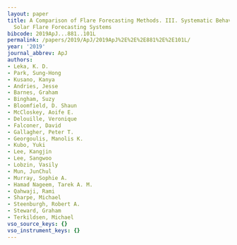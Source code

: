 ```yaml
---
layout: paper
title: A Comparison of Flare Forecasting Methods. III. Systematic Behaviors of Operational
  Solar Flare Forecasting Systems
bibcode: 2019ApJ...881..101L
permalink: /papers/2019/ApJ/2019ApJ%2E%2E%2E881%2E%2E101L/
year: '2019'
journal_abbrev: ApJ
authors:
- Leka, K. D.
- Park, Sung-Hong
- Kusano, Kanya
- Andries, Jesse
- Barnes, Graham
- Bingham, Suzy
- Bloomfield, D. Shaun
- McCloskey, Aoife E.
- Delouille, Veronique
- Falconer, David
- Gallagher, Peter T.
- Georgoulis, Manolis K.
- Kubo, Yuki
- Lee, Kangjin
- Lee, Sangwoo
- Lobzin, Vasily
- Mun, JunChul
- Murray, Sophie A.
- Hamad Nageem, Tarek A. M.
- Qahwaji, Rami
- Sharpe, Michael
- Steenburgh, Robert A.
- Steward, Graham
- Terkildsen, Michael
vso_source_keys: {}
vso_instrument_keys: {}
---
```

